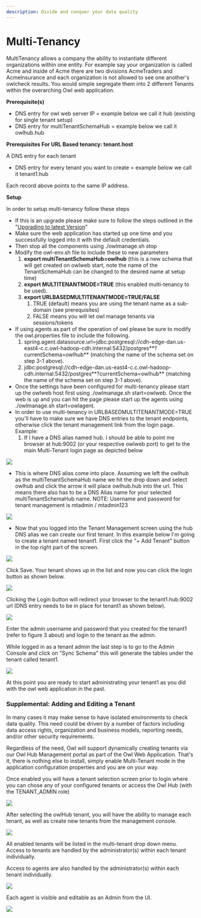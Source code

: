 ```yaml
---
description: Divide and conquer your data quality
---
```


# Multi-Tenancy

MultiTenancy allows a company the ability to instantiate different organizations within one entity. For example say your organization is called Acme and inside of Acme there are two divisions AcmeTraders and AcmeInsurance and each organization is not allowed to see one another's owlcheck results. You would simple segregate them into 2 different Tenants within the overarching Owl web application.

**Prerequisite(s)**

* DNS entry for owl web server IP = example below we call it hub (existing for single tenant setup)
* DNS entry for multiTenantSchemaHub = example below we call it owlhub.hub

**Prerequisites For URL Based tenancy: tenant.host**

A DNS entry for each tenant

* DNS entry for every tenant you want to create = example below we call it tenant1.hub

Each record above points to the same IP address.

**Setup**

In order to setup multi-tenancy follow these steps

* If this is an upgrade please make sure to follow the steps outlined in the "[Upgrading to latest Version](https://github.com/ernowlin/owluserdocs/blob/2022.07/admin/configuration/broken-reference/README.md)"
* Make sure the web application has started up one time and you successfully logged into it with the default credentials.
* Then stop all the components using ./owlmanage.sh stop
* Modify the owl-env.sh file to include these to new parameters
  1. **export multiTenantSchemaHub=owlhub** (this is a new schema that will get created on owlweb start, note the name of the TenantSchemaHub can be changed to the desired name at setup time)
  2. **export MULTITENANTMODE=TRUE** (this enabled multi-tenancy to be used).
  3. **export URLBASEDMULTITENANTMODE=TRUE/FALSE**
     1. TRUE (default) means you are using the tenant name as a sub-domain (see prerequisites)
     2. FALSE means you will let owl manage tenants via sessions/tokens
* If using agents as part of the operation of owl please be sure to modify the owl.properties file to include the following.
  1. spring.agent.datasource.url=jdbc:postgresql://cdh-edge-dan.us-east4-c.c.owl-hadoop-cdh.internal:5432/postgres\*\*?currentSchema=owlhub\*\* (matching the name of the schema set on step 3-1 above).
  2. jdbc:postgresql://cdh-edge-dan.us-east4-c.c.owl-hadoop-cdh.internal:5432/postgres\*\*?currentSchema=owlhub\*\* (matching the name of the schema set on step 3-1 above).
* Once the settings have been configured for multi-tenancy please start up the owlweb host first using ./owlmanage.sh start=owlweb. Once the web is up and you can hit the page please start up the agents using ./owlmanage.sh start=owlagent.
* In order to use multi-tenancy in URLBASEDMULTITENANTMODE=TRUE you'll have to make sure we have DNS entries to the tenant endpoints, otherwise click the tenant management link from the login page. Example:
  1. If I have a DNS alias named hub. I should be able to point me browser at hub:9002 (or your respective owlweb port) to get to the main Multi-Tenant login page as depicted below

![](<../../.gitbook/assets/image (82).png>)

* This is where DNS alias come into place. Assuming we left the owlhub as the multiTenantSchemaHub name we hit the drop down and select owlhub and click the arrow it will place owlhub.hub into the url. This means there also has to be a DNS Alias name for your selected multiTenantSchemaHub name. NOTE: Username and password for tenant management is mtadmin / mtadmin123

![](<../../.gitbook/assets/image (5) (2).png>)

* Now that you logged into the Tenant Management screen using the hub DNS alias we can create our first tenant. In this example below I'm going to create a tenant named tenant1. First click the "+ Add Tenant" button in the top right part of the screen.

![](<../../.gitbook/assets/image (104).png>)

Click Save. Your tenant shows up in the list and now you can click the login button as shown below.

![](<../../.gitbook/assets/image (98).png>)

Clicking the Login button will redirect your browser to the tenant1.hub:9002 url (DNS entry needs to be in place for tenant1 as shown below).

![](<../../.gitbook/assets/image (21).png>)

Enter the admin username and password that you created for the tenant1 (refer to figure 3 about) and login to the tenant as the admin.

While logged in as a tenant admin the last step is to go to the Admin Console and click on "Sync Schema" this will generate the tables under the tenant called tenant1.

![](<../../.gitbook/assets/image (81).png>)

At this point you are ready to start administrating your tenant1 as you did with the owl web application in the past.

### Supplemental: Adding and Editing a Tenant

In many cases it may make sense to have isolated environments to check data quality. This need could be driven by a number of factors including data access rights, organization and business models, reporting needs, and/or other security requirements.

Regardless of the need, Owl will support dynamically creating tenants via our Owl Hub Management portal as part of the Owl Web Application. That's it, there is nothing else to install, simply enable Multi-Tenant mode in the application configuration properties and you are on your way.

Once enabled you will have a tenant selection screen prior to login where you can chose any of your configured tenants or access the Owl Hub (with the TENANT\_ADMIN role)

![](<../../.gitbook/assets/Screen Shot 2019-09-03 at 11.34.13 AM.png>)

After selecting the owlHub tenant, you will have the ability to manage each tenant, as well as create new tenants from the management console.

![](<../../.gitbook/assets/Screen Shot 2019-09-03 at 10.51.28 AM.png>)

All enabled tenants will be listed in the multi-tenant drop down menu. Access to tenants are handled by the administrator(s) within each tenant individually.

Access to agents are also handled by the administrator(s) within each tenant individually.

![](<../../.gitbook/assets/Screen Shot 2019-09-04 at 12.35.34 PM.png>)

Each agent is visible and editable as an Admin from the UI.

![](<../../.gitbook/assets/owl-agent (2).png>)
